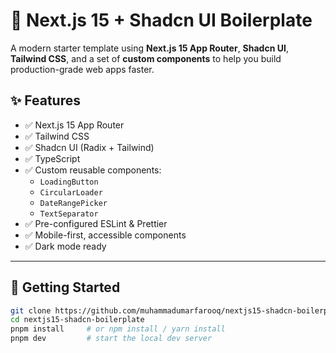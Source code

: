 # 🧱 Next.js 15 + Shadcn UI Boilerplate

A modern starter template using **Next.js 15 App Router**, **Shadcn UI**, **Tailwind CSS**, and a set of **custom components** to help you build production-grade web apps faster.

## ✨ Features

- ✅ Next.js 15 App Router
- ✅ Tailwind CSS
- ✅ Shadcn UI (Radix + Tailwind)
- ✅ TypeScript
- ✅ Custom reusable components:
    - `LoadingButton`
    - `CircularLoader`
    - `DateRangePicker`
    - `TextSeparator`
- ✅ Pre-configured ESLint & Prettier
- ✅ Mobile-first, accessible components
- ✅ Dark mode ready

---

## 🚀 Getting Started

```bash
git clone https://github.com/muhammadumarfarooq/nextjs15-shadcn-boilerplate.git
cd nextjs15-shadcn-boilerplate
pnpm install     # or npm install / yarn install
pnpm dev         # start the local dev server

